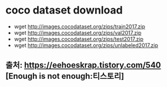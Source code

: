 # coco dataset download
* wget http://images.cocodataset.org/zips/train2017.zip
* wget http://images.cocodataset.org/zips/val2017.zip
* wget http://images.cocodataset.org/zips/test2017.zip
* wget http://images.cocodataset.org/zips/unlabeled2017.zip

## 출처: https://eehoeskrap.tistory.com/540 [Enough is not enough:티스토리]
